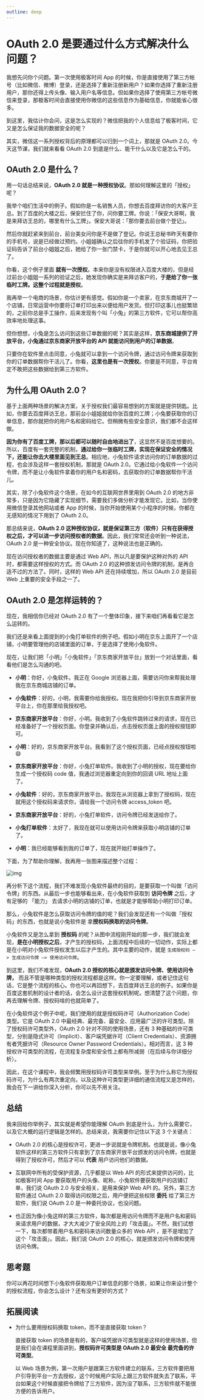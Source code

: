 ```yaml
---
outline: deep
---
```

# OAuth 2.0 是要通过什么方式解决什么问题？

我想先问你个问题。第一次使用极客时间 App 的时候，你是直接使用了第三方帐号（比如微信、微博）登录，还是选择了重新注册新用户？如果你选择了重新注册用户，那你还得上传头像、输入用户名等信息。但如果你选择了使用第三方帐号微信来登录，那极客时间会直接使用你微信的这些信息作为基础信息，你就能省心很多。

到这里，我估计你会问，这是怎么实现的？微信把我的个人信息给了极客时间，它又是怎么保证我的数据安全的呢？

其实，微信这一系列授权背后的原理都可以归到一个词上，那就是 OAuth 2.0。今天这节课，我们就来看看 OAuth 2.0 到底是什么、能干什么以及它是怎么干的。

## OAuth 2.0 是什么？

用一句话总结来说，**OAuth 2.0 就是一种授权协议**。那如何理解这里的「授权」呢？

我举个咱们生活中的例子。假如你是一名销售人员，你想去百度拜访你的大客户王总。到了百度的大楼之后，保安拦住了你，问你要工牌。你说：「保安大哥啊，我是来拜访王总的，哪里有什么工牌」。保安大哥说：「那你要去前台做个登记」。

然后你就赶紧来到前台，前台美女问你是不是做了登记。你说王总秘书昨天有要你的手机号，说是已经做过预约。小姐姐确认之后往你的手机发了个验证码，你把验证码告诉了前台小姐姐之后，她给了你一张门禁卡，于是你就可以开心地去见王总了。

你看，这个例子里面 **就有一次授权**。本来你是没有权限进入百度大楼的，但是经过前台小姐姐一系列的验证之后，她发现你确实是来拜访客户的，**于是给了你一张临时工牌。这整个过程就是授权**。

我再举一个电商的场景，你估计更有感觉。假如你是一个卖家，在京东商城开了一个店铺，日常运营中你要将订单打印出来以便给用户发货。但打印这事儿也挺繁琐的，之前你总是手工操作，后来发现有个叫「小兔」的第三方软件，它可以帮你高效率地处理这事。

但你想想，小兔是怎么访问到这些订单数据的呢？其实是这样，**京东商城提供了开放平台，小兔通过京东商家开放平台的 API 就能访问到用户的订单数据**。

只要你在软件里点击同意，小兔就可以拿到一个访问令牌，通过访问令牌来获取到你的订单数据帮你干活儿了。你看，**这里也是有一次授权**。你要是不同意，平台肯定不敢把这些数据给到第三方软件。

## 为什么用 OAuth 2.0？

基于上面两种场景的解决方案，关于授权我们最容易想到的方案就是提供钥匙。比如，你要去百度拜访王总，那前台小姐姐就给你张百度的工牌；小兔要获取你的订单信息，那你就把你的用户名和密码给它。但稍微有些安全意识，我们都不会这样做。

**因为你有了百度工牌，那以后都可以随时自由地进出了**，这显然不是百度想要的。所以，百度有一套完整的机制，**通过给你一张临时工牌，实现在保证安全的情况下，还能让你去大楼里面见到王总**。相应地，小兔软件请求访问你的订单数据的过程，也会涉及这样一套授权机制，那就是 OAuth 2.0。它通过给小兔软件一个访问令牌，而不是让小兔软件拿着你的用户名和密码，去获取你的订单数据帮你干活儿。

其实，除了小兔软件这个场景，在如今的互联网世界里用到 OAuth 2.0 的地方非常多，只是因为它隐藏了实现细节，需要我们多做分析才能发现它。比如，当你使用微信登录其他网站或者 App 的时候，当你开始使用某个小程序的时候，你都在无感知的情况下用到了 OAuth 2.0。

那总结来说，**OAuth 2.0 这种授权协议，就是保证第三方（软件）只有在获得授权之后，才可以进一步访问授权者的数据**。因此，我们常常还会听到一种说法，OAuth 2.0 是一种安全协议。现在你知道了，这种说法也是正确的。

现在访问授权者的数据主要是通过 Web API，所以凡是要保护这种对外的 API 时，都需要这样授权的方式。而 OAuth 2.0 的这种颁发访问令牌的机制，是再合适不过的方法了。同时，这样的 Web API 还在持续增加，所以 OAuth 2.0 是目前 Web 上重要的安全手段之一了。

## OAuth 2.0 是怎样运转的？

现在，我相信你已经对 OAuth 2.0 有了一个整体印象，接下来咱们再看看它是怎么运转的。

我们还是来看上面提到的小兔打单软件的例子吧。假如小明在京东上面开了一个店铺，小明要管理他的店铺里面的订单，于是选择了使用小兔软件。

现在，让我们把「小明」「小兔软件」「京东商家开放平台」放到一个对话里面，看看他们是怎么沟通的吧。

- **小明**：你好，小兔软件。我正在 Google 浏览器上面，需要访问你来帮我处理我在京东商城店铺的订单。

- **小兔软件**：好的，小明，我需要你给我授权。现在我把你引导到京东商家开放平台上，你在那里给我授权吧。
- **京东商家开放平台**：你好，小明。我收到了小兔软件跳转过来的请求，现在已经准备好了一个授权页面。你登录并确认后，点击授权页面上面的授权按钮即可。
- **小明**：好的，京东商家开放平台。我看到了这个授权页面，已经点授权按钮啦😄
- **京东商家开放平台**：你好，小兔打单软件。我收到了小明的授权，现在要给你生成一个授权码 code 值，我通过浏览器重定向到你的回调 URL 地址上面了。
- **小兔软件**：好的，京东商家开放平台。我现在从浏览器上拿到了授权码，现在就用这个授权码来请求你，请给我一个访问令牌 access_token 吧。
- **京东商家开放平台**：好的，小兔打单软件，访问令牌已经发送给你了。
- **小兔打单软件**：太好了，我现在就可以使用访问令牌来获取小明店铺的订单了。
- **小明**：我已经能够看到我的订单了，现在就开始打单操作了。

下面，为了帮助你理解，我再用一张图来描述整个过程：

![img](./assets/77197844a8f41a33cb68947b1dc9ee79.png)

再分析下这个流程，我们不难发现小兔软件最终的目的，是要获取一个叫做「访问令牌」的东西。从最后一步也能够看出来，在小兔软件获取到 **访问令牌** 之后，才有足够的 「能力」 去请求小明的店铺的订单，也就是才能够帮助小明打印订单。

那么，小兔软件是怎么获取访问令牌的值的呢？我们会发现还有一个叫做「授权码」的东西，也就是说小兔软件是 拿**授权码换取的访问令牌**。

小兔软件又是怎么拿到 **授权码** 的呢？从图中流程刚开始的那一步，我们就会发现，**是在小明授权之后**，才产生的授权码，上面流程中后续的一切动作，实际上都是在小明对小兔软件授权发生以后才产生的。其中主要的动作，就是 `生成授权码 –> 生成访问令牌 –> 使用访问令牌`。

到这里，我们不难发现，**OAuth 2.0 授权的核心就是颁发访问令牌、使用访问令牌，** 而且不管是哪种类型的授权流程都是这样。你一定要理解，或者记住这句话，它是整个流程的核心。你也可以再回想下，去百度拜访王总的例子。如果你是百度这套机制的设计者的话，会怎么设计这套授权机制呢。想清楚了这个问题，你再去理解令牌、授权码啥的也就简单了。

在小兔软件这个例子中呢，我们使用的就是授权码许可（Authorization Code）类型。它是 OAuth 2.0 中最经典、最完备、最安全、应用最广泛的许可类型。除了授权码许可类型外，OAuth 2.0 针对不同的使用场景，还有 3 种基础的许可类型，分别是隐式许可（Implicit）、客户端凭据许可（Client Credentials）、资源拥有者凭据许可（Resource Owner Password Credentials）。相对而言，这 3 种授权许可类型的流程，在流程复杂度和安全性上都有所减弱（在后续与你详细分析）。

因此，在这个课程中，我会频繁用授权码许可类型来举例。至于为什么称它为授权码许可，为什么有两次重定向，以及这种许可类型更详细的通信流程又是怎样的，我会在下一讲给你深入分析，你可以先不用关注。

## 总结

我来回给你举例子，其实就是希望你能理解 OAuth 到底是什么，为什么需要它，以及它大概的运行逻辑是怎样的。总结来说，我需要你记住以下这 3 个关键点：

- OAuth 2.0 的核心是授权许可，更进一步说就是令牌机制。也就是说，像小兔软件这样的第三方软件只有拿到了京东商家开放平台颁发的访问令牌，也就是得到了授权许可，然后才可以 **代表** 用户访问他们的数据。

- 互联网中所有的受保护资源，几乎都是以 Web API 的形式来提供访问的，比如极客时间 App 要获取用户的头像、昵称，小兔软件要获取用户的店铺订单，我们说 OAuth 2.0 与安全相关，是用来保护 Web API 的。另外，第三方软件通过 OAuth 2.0 取得访问权限之后，用户便把这些权限 **委托** 给了第三方软件，我们说 OAuth 2.0 是一种委托协议，也没问题。

- 也正因为像小兔这样的第三方软件，每次都是用访问令牌而不是用户名和密码来请求用户的数据，才大大减少了安全风险上的「攻击面」。不然，我们试想一下，每次都带着用户名和密码来访问数量众多的 Web API ，是不是增加了这个「攻击面」。因此，我们说 OAuth 2.0 的核心，就是颁发访问令牌和使用访问令牌。

## 思考题

你可以再花时间想下小兔软件获取用户订单信息的那个场景，如果让你来设计整个的授权流程，你会怎么设计？还有没有更好的方式？

## 拓展阅读

- 为什么要用授权码换取 token，而不是直接获取 token？

  直接获取 token 的场景是有的，客户端凭据许可类型就是这样的使用场景，但是我们会在课程里面讲到，**授权码许可类型是 OAuth 2.0 最安全 最完备的许可类型**。

  以 Web 场景为例，第一次用户是跟第三方软件建立的联系，三方软件要把用户引导到平台一方去授权，这个时候用户实际上跟三方软件就失去了联系，平台如果这个时候直接把令牌给了三方软件，因为没了联系，三方软件就不能很方便的告诉用户。
